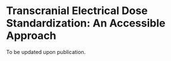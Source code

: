 # Transcranial Electrical Dose Standardization: An Accessible Approach

To be updated upon publication.
